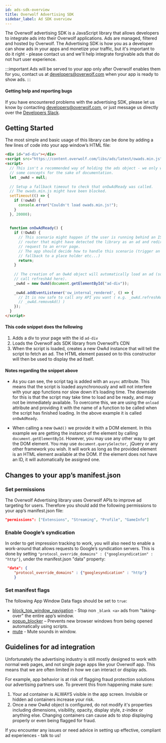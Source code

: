 ```yaml
---
id: ads-sdk-overview
title: Overwolf Advertising SDK
sidebar_label: Ad SDK overview
---
```


The Overwolf advertising SDK is a JavaScript library that allows developers to integrate ads into their Overwolf applications. Ads are managed, filtered and hosted by Overwolf. The Advertising SDK is how you as a developer can show ads in your apps and monetize your traffic, but it's important to do it right - please contact us and we'll help integrate forgivable ads that do not hurt user experience.

:::important
Ads will be served to your app only after Overwolf enables them for you, contact us at developers@overwolf.com when your app is ready to show ads.
:::

#### Getting help and reporting bugs

If you have encountered problems with the advertising SDK, please let us know by contacting developers@overwolf.com, or just message us directly over the [Developers Slack](http://overwolfdevs.slack.com).

## Getting Started

The most simple and basic usage of this library can be done by adding a few lines of code into your app window’s HTML file:

```html
<div id="ad-div"></div>
<script src="https://content.overwolf.com/libs/ads/latest/owads.min.js" async onload="onOwAdReady()"></script>
<script>
  // This isn't a recommended way of holding the ads object - we only want to demonstrate
  // some concepts for the sake of documentation.
  let _owAd = null;
 
  // Setup a fallback timeout to check that onOwAdReady was called.
  // The owads.min.js might have been blocked.
  setTimeout(() => {
    if (!owAd) {
      console.error("Couldn't load owads.min.js!");
    }
  }, 20000);
 
 
  function onOwAdReady() {
    if (!OwAd) {
      // This scenario might happen if the user is running behind an ISP/public 
      // router that might have detected the library as an ad and redirected the
      // request to an error page.
      // The app should decide how to handle this scenario (trigger an event, 
      // fallback to a place holder etc...)
      return;
    }
 
    // The creation of an OwAd object will automatically load an ad (so no need to
    // call refreshAd here).
    _owAd = new OwAd(document.getElementById("ad-div"));
 
    _owAd.addEventListener('ow_internal_rendered', () => {
      // It is now safe to call any API you want ( e.g. _owAd.refreshAd() or 
      // _owAd.removeAd() )
    });
  }
</script>
```

#### This code snippet does the following

1. Adds a div to your page with the id `ad-div`
2. Loads the Overwolf ads SDK library from Overwolf’s CDN
3. When the script is loaded, creates a new OwAd instance that will tell the script to fetch an ad. The HTML element passed on to this constructor will then be used to display the ad itself.

#### Notes regarding the snippet above

* As you can see, the script tag is added with an `async` attribute. This means that the script is loaded asynchronously and will not interfere with your app functions nor slow down it’s loading time. The downside for this is that the script may take time to load and be ready, and may not be immediately available. To overcome this, we are using the `onload` attribute and providing it with the name of a function to be called when the script has finished loading. In the above example it is called `onOwAdReady`.

*   When calling a new `OwAd()` we provide it with a DOM element. In this example we are getting the instance of the element by calling `document.getElementById`. However, you may use any other way to get the DOM element. You may use `document.querySelector`,  jQuery or any other framework you wish. It will work as long as the provided element is an HTML element available at the DOM. If the element does not have an ID, it will automatically be assigned one.

## Changes to your app’s manifest.json

### Set permissions

The Overwolf Advertising library uses Overwolf APIs to improve ad targeting for users. Therefore you should add the following permissions to your app’s manifest.json file:

```json
"permissions": ["Extensions", "Streaming", "Profile", "GameInfo"]
 ```
### Enable Google’s syndication

In order to get impression tracking to work, you will also need to enable a work-around that allows requests to Google’s syndication servers. This is done by setting `"protocol_override_domains" : {"googlesyndication" : "http"}`, under the manifest.json "data" property:
 
```json
 "data": {    
    "protocol_override_domains" : {"googlesyndication" : "http"}
    }
 ```

### Set manifest flags

The following App Window Data flags should be set to `true`:

* [block_top_window_navigation](../api/manifest-json#windows-block_top_window_navigation) -  Stop non `_blank <a>` ads from "taking-over" the entire app’s window.
* [popup_blocker](../api/manifest-json#popup_blocker) – Prevents new browser windows from being opened automatically using scripts.
* [mute](../api/manifest-json#windows-mute) - Mute sounds in window.

## Guidelines for ad integration

Unfortunately the advertising industry is still mostly designed to work with normal web pages, and not single page apps like your Overwolf app. This means that we are often limited in how we can interact or display ads. 

For example, app behavior is at risk of flagging fraud protection solutions our advertising partners use. To prevent this from happening make sure:

1) Your ad container is ALWAYS visible in the app screen. Invisible or hidden ad containers increase your risk. 
2) Once a new OwAd object is configured, do not modify it's properties including dimensions, visibility, opacity, display style, z-index or anything else. Changing containers can cause ads to stop displaying properly or even being flagged for fraud. 

If you encounter any issues or need advice in setting up effective, compliant ad experiences - talk to us!
